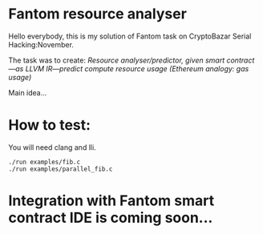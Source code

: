 # Fantom resource analyser

Hello everybody, this is my solution of Fantom task on CryptoBazar Serial Hacking:November.

The task was to create: *Resource analyser/predictor, given smart contract—as LLVM IR—predict compute resource usage (Ethereum analogy: gas usage)*

Main idea...

# How to test:
You will need clang and lli.
````
./run examples/fib.c
./run examples/parallel_fib.c
````

# Integration with Fantom smart contract IDE is coming soon...
